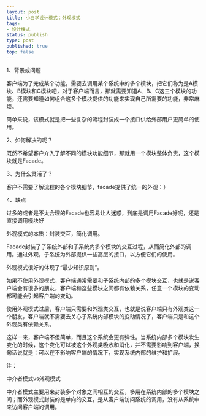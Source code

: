 ```yaml
--- 
layout: post
title: 小白学设计模式：外观模式
tags: 
- 设计模式
status: publish
type: post
published: true
top: false
---
```


1、背景或问题

客户端为了完成某个功能，需要去调用某个系统中的多个模块，把它们称为是A模块、B模块和C模块吧，对于客户端而言，那就需要知道A、B、C这三个模块的功能，还需要知道如何组合这多个模块提供的功能来实现自己所需要的功能，非常麻烦。

简单来说，该模式就是把一些复杂的流程封装成一个接口供给外部用户更简单的使用。&nbsp;

2、如何解决的呢？

既然不希望客户介入了解不同的模块功能细节，那就用一个模块整体负责，这个模块就是Facade。

3、为什么灵活了？

客户不需要了解流程的各个模块细节，facade提供了统一的外观：）

4、缺点

过多的或者是不太合理的Facade也容易让人迷惑，到底是调用Facade好呢，还是直接调用模块好

外观模式的本质：封装交互，简化调用。

Facade封装了子系统外部和子系统内多个模块的交互过程，从而简化外部的调用。通过外观，子系统为外部提供一些高层的接口，以方便它们的使用。

外观模式很好的体现了“最少知识原则”。

如果不使用外观模式，客户端通常需要和子系统内部的多个模块交互，也就是说客户端会有很多的朋友，客户端和这些模块之间都有依赖关系，任意一个模块的变动都可能会引起客户端的变动。

使用外观模式过后，客户端只需要和外观类交互，也就是说客户端只有外观类这一个朋友，客户端就不需要去关心子系统内部模块的变动情况了，客户端只是和这个外观类有依赖关系。

这样一来，客户端不但简单，而且这个系统会更有弹性。当系统内部多个模块发生变化的时候，这个变化可以被这个外观类吸收和消化，并不需要影响到客户端，换句话说就是：可以在不影响客户端的情况下，实现系统内部的维护和扩展。


注：

中介者模式vs外观模式

中介者模式主要用来封装多个对象之间相互的交互，多用在系统内部的多个模块之间；而外观模式封装的是单向的交互，是从客户端访问系统的调用，没有从系统中来访问客户端的调用。


